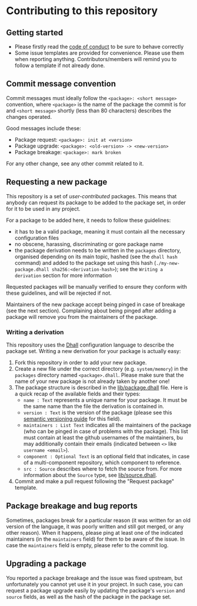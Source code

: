 # Contributing to this repository

## Getting started

- Please firstly read the [code of conduct](https://github.com/github/docs/blob/7f94058f57bc243a053f97b9965c05dbdfd01d21/CODE_OF_CONDUCT.md) to be sure to behave correctly
- Some issue templates are provided for convenience. Please use them when reporting anything. Contributors/members will remind you to follow a template if not already done.

## Commit message convention

Commit messages must ideally follow the `<package>: <short message>` convention, where `<package>` is the name of the package the commit is for and `<short message>` shortly (less than 80 characters) describes the changes operated.

Good messages include these:
- Package request: `<package>: init at <version>`
- Package upgrade: `<package>: <old-version> -> <new-version>`
- Package breakage: `<package>: mark broken`

For any other change, see any other commit related to it.

## Requesting a new package

This repository is a set of *user-contributed* packages.
This means that anybody can request its package to be added to the package set, in order for it to be used in any project.

For a package to be added here, it needs to follow these guidelines:
- it has to be a valid package, meaning it must contain all the necessary configuration files
- no obscene, harassing, discriminating or gore package name
- the package derivation needs to be written in the `packages` directory, organised depending on its main topic, hashed (see the `dhall hash` command) and added to the package set using this hash (`./my-new-package.dhall sha256:<derivation-hash>`); see the `Writing a derivation` section for more information

Requested packages will be manually verified to ensure they conform with these guidelines, and will be rejected if not.

Maintainers of the new package accept being pinged in case of breakage (see the next section).
Complaining about being pinged after adding a package will remove you from the maintainers of the package.

### Writing a derivation

This repository uses the [Dhall](https://dhall-lang.org) configuration language to describe the package set.
Writing a new derivation for your package is actually easy:
1. Fork this repository in order to add your new package.
2. Create a new file under the correct directory (e.g. `system/memory`) in the `packages` directory named `<package>.dhall`.
   Please make sure that the name of your new package is not already taken by another one!
3. The package structure is described in the [lib/package.dhall](./lib/package.dhall) file.
   Here is a quick recap of the available fields and their types:
   - `name : Text` represents a unique name for your package.
     It must be the same name than the file the derivation is contained in.
   - `version : Text` is the version of the package (please see this [semantic versioning guide](https://semver.org/) for this field).
   - `maintainers : List Text` indicates all the maintainers of the package (who can be pinged in case of problems with the package).
     This list must contain at least the github usernames of the maintainers, bu may additionally contain their emails (indicated between `<>` like `username <email>`).
   - `component : Optional Text` is an optional field that indicates, in case of a multi-component repository, which component to reference.
   - `src : Source` describes where to fetch the source from. For more information about the `Source` type, see [lib/source.dhall](./lib/source.dhall).
4. Commit and make a pull request following the "Request package" template.

## Package breakage and bug reports

Sometimes, packages break for a particular reason (it was written for an old version of the language, it was poorly written and still got merged, or any other reason).
When it happens, please ping at least one of the indicated maintainers (in the `maintainers` field) for them to be aware of the issue.
In case the `maintainers` field is empty, please refer to the commit log.

## Upgrading a package 

You reported a package breakage and the issue was fixed upstream, but unfortunately you cannot yet use it in your project.
In such case, you can request a package upgrade easily by updating the package's `version` and `source` fields, as well as the hash of the package in the package set.
